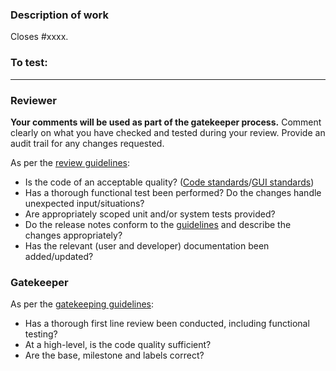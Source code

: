 ### Description of work

<!-- Please provide an outline and reasoning for the work.
If there is no linked issue provide context.
-->

Closes #xxxx. <!-- One line per closed issue. -->

<!-- If issue raised by user. Do not leak email addresses.
**Report to:** [user name]
-->

### To test:

<!-- Include sufficient instructions for someone unfamiliar with the application to test.
Ok to refer back to instructions in the issue.
-->

<!-- REMEMBER:
- Add labels, milestones, etc.
- Ensure the base of this PR is correct (e.g. release-next or main)
- Add release notes in separate file as per ([guidelines](https://developer.mantidproject.org/Standards/ReleaseNotesGuide.html)), or justify their absence:
  *This does not require release notes* because <fill in an explanation of why>
-->

<!--  GATEKEEPER: When squashing, remove the section from HERE...  -->
---

### Reviewer

**Your comments will be used as part of the gatekeeper process.** Comment clearly on what you have checked and tested during your review. Provide an audit trail for any changes requested.

As per the [review guidelines](http://developer.mantidproject.org/ReviewingAPullRequest.html):

- Is the code of an acceptable quality? ([Code standards](http://developer.mantidproject.org/Standards/)/[GUI standards](http://developer.mantidproject.org/Standards/GUIStandards.html))
- Has a thorough functional test been performed? Do the changes handle unexpected input/situations?
- Are appropriately scoped unit and/or system tests provided?
- Do the release notes conform to the [guidelines](https://developer.mantidproject.org/Standards/ReleaseNotesGuide.html) and describe the changes appropriately?
- Has the relevant (user and developer) documentation been added/updated?

### Gatekeeper

As per the [gatekeeping guidelines](https://developer.mantidproject.org/Gatekeeping.html):

- Has a thorough first line review been conducted, including functional testing?
- At a high-level, is the code quality sufficient?
- Are the base, milestone and labels correct?
<!-- GATEKEEPER: ...To HERE  -->
